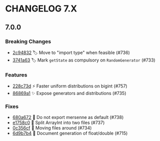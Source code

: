 # CHANGELOG 7.X

## 7.0.0

### Breaking Changes

- [2c94832](https://github.com/dubzzz/pure-rand/commit/2c94832) 🏷️ Move to "import type" when feasible (#736)
- [3741a63](https://github.com/dubzzz/pure-rand/commit/3741a63) 🏷️ Mark `getState` as compulsory on `RandomGenerator` (#733)

### Features

- [228c73d](https://github.com/dubzzz/pure-rand/commit/228c73d) ⚡️ Faster uniform distributions on bigint (#757)
- [86869a1](https://github.com/dubzzz/pure-rand/commit/86869a1) ✨ Expose generators and distributions (#735)

### Fixes

- [680a672](https://github.com/dubzzz/pure-rand/commit/680a672) 🚚 Do not export mersenne as default (#738)
- [e1758c0](https://github.com/dubzzz/pure-rand/commit/e1758c0) 🚚 Split ArrayInt into two files (#737)
- [0c356cf](https://github.com/dubzzz/pure-rand/commit/0c356cf) 🚚 Moving files around (#734)
- [6d9b7b4](https://github.com/dubzzz/pure-rand/commit/6d9b7b4) 📝 Document generation of float/double (#715)
